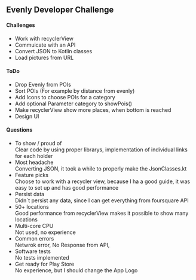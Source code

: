 ## Evenly Developer Challenge

#### Challenges

* Work with recyclerView
* Commuicate with an API
* Convert JSON to Kotlin classes
* Load pictures from URL

#### ToDo

* Drop Evenly from POIs
* Sort POIs (For example by distance from evenly)
* Add Icons to choose POIs for a category
* Add optional Parameter category to showPois()
* Make recyclerView show more places, when bottom is reached
* Design UI

#### Questions

* To show / proud of\
    Clear code by using proper librarys, implementation of individual links for each holder
* Most headache\
    Converting JSON, it took a while to properly make the JsonClasses.kt
* Feature picks\
    Choose to work with a recycler view, because I ha a good guide, it was easy to set up and has good performance
* Persist data\
    Didn´t persist any data, since I can get everything from foursquare API
* 50+ locations\
    Good performance from recyclerView makes it possible to show many locations
* Multi-core CPU\
    Not used, no experience
* Common errors\
    Netwrok error, No Response from API,
* Software tests\
    No tests implemented
* Get ready for Play Store\
    No experience, but I should change the App Logo